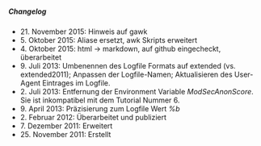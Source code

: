 ##### Changelog

* 21\. November 2015: Hinweis auf gawk
* 5\. Oktober 2015: Aliase ersetzt, awk Skripts erweitert
* 4\. Oktober 2015: html -> markdown, auf github eingecheckt, überarbeitet
* 9\. Juli 2013: Umbenennen des Logfile Formats auf extended (vs. extended2011); Anpassen der Logfile-Namen; Aktualisieren des User-Agent Eintrages im Logfile.
* 2\. Juli 2013: Entfernung der Environment Variable _ModSecAnonScore_. Sie ist inkompatibel mit dem Tutorial Nummer 6.
* 9\. April 2013: Präzisierung zum Logfile Wert _%b_
* 2\. Februar 2012: Überarbeitet und publiziert
* 7\. Dezember 2011: Erweitert
* 25\. November 2011: Erstellt
